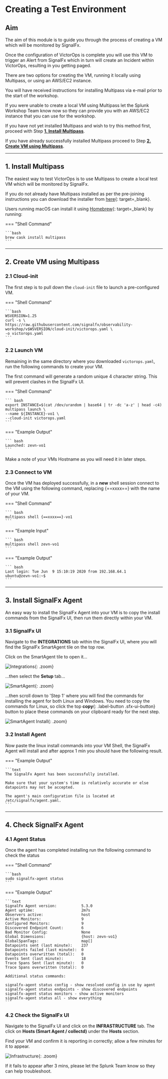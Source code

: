 # Creating a Test Environment

## Aim

The aim of this module is to guide you through the process of creating a VM which will be monitored by SignalFx.

Once the configuration of VictorOps is complete you will use this VM to trigger an Alert from SignalFx which in turn will create an Incident within VictorOps, resulting in you getting paged.

There are two options for creating the VM, running it locally using Multipass, or using an AWS/EC2 instance.  

You will have received instructions for installing Multipass via e-mail prior to the start of the workshop.

If you were unable to create a local VM using Multipass let the Splunk Workshop Team know now so they can provide you with an AWS/EC2 instance that you can use for the workshop.

If you have not yet installed Multipass and wish to try this method first, proceed with Step **[1. Install Multipass](../test_environment/#1-install-multipass)**.

If you have already successfully installed Multipass proceed to Step **[2. Create VM using Multipass](../test_environment/#2-create-vm-using-multipass)**.

---

## 1. Install Multipass

The easiest way to test VictorOps is to use Multipass to create a local test VM which will be monitored by SignalFx.

If you do not already have Multipass installed as per the pre-joining instructions you can download the installer from [here](https://multipass.run/){: target=_blank}.

Users running macOS can install it using [Homebrew](https://brew.sh/){: target=_blank} by running:

=== "Shell Command"

    ```bash
    brew cask install multipass
    ```
---

## 2. Create VM using Multipass

### 2.1 Cloud-init

The first step is to pull down the `cloud-init` file to launch a pre-configured VM.

=== "Shell Command"

    ```bash
    WSVERSION=1.25
    curl -s \
    https://raw.githubusercontent.com/signalfx/observability-workshop/v$WSVERSION/cloud-init/victorops.yaml \
    -o victorops.yaml
    ```

### 2.2 Launch VM

Remaining in the same directory where you downloaded `victorops.yaml`, run the following commands to create your VM.

The first command will generate a random unique 4 character string. This will prevent clashes in the SignalFx UI.

=== "Shell Command"

    ``` bash
    export INSTANCE=$(cat /dev/urandom | base64 | tr -dc 'a-z' | head -c4)
    multipass launch \
    --name ${INSTANCE}-vo1 \
    --cloud-init victorops.yaml
    ```

=== "Example Output"

    ``` bash
    Launched: zevn-vo1
    ```

Make a note of your VMs Hostname as you will need it in later steps.

### 2.3 Connect to VM

Once the VM has deployed successfully, in a **new** shell session connect to the VM using the following command, replacing {==xxxx==} with the name of your VM.

=== "Shell Command"

    ``` bash
    multipass shell {==xxxx==}-vo1
    ```

=== "Example Input"

    ``` bash
    multipass shell zevn-vo1
    ```

=== "Example Output"

    ``` bash
    Last login: Tue Jun  9 15:10:19 2020 from 192.168.64.1
    ubuntu@zevn-vo1:~$
    ```

---

## 3. Install SignalFx Agent

An easy way to install the SignalFx Agent into your VM is to copy the install commands from the SignalFx UI, then run them directly within your VM.

### 3.1 SignalFx UI

Navigate to the **INTEGRATIONS** tab within the SignalFx UI, where you will find the SignalFx SmartAgent tile on the top row.

Click on the SmartAgent tile to open it...

![Integrations](../../images/victorops/integrations-tab.png){: .zoom}

...then select the **Setup** tab...

![SmartAgent](../../images/victorops/smartagent-tile.png){: .zoom}

...then scroll down to 'Step 1' where you will find the commands for installing the agent for both Linux and Windows. You need to copy the commands for Linux, so click the top **copy**{: .label-button .sfx-ui-button} button to place these commands on your clipboard ready for the next step.

![SmartAgent Install](../../images/victorops/smartagent-install.png){: .zoom}

### 3.2 Install Agent

Now paste the linux install commands into your VM Shell, the SignalFx Agent will install and after approx 1 min you should have the following result.

=== "Example Output"

    ```text
    The SignalFx Agent has been successfully installed.

    Make sure that your system's time is relatively accurate or else datapoints may not be accepted.

    The agent's main configuration file is located at /etc/signalfx/agent.yaml.
    ```

---

## 4. Check SignalFx Agent

### 4.1 Agent Status

Once the agent has completed installing run the following command to check the status

=== "Shell Command"

    ```bash
    sudo signalfx-agent status
    ```

=== "Example Output"

    ```text
    SignalFx Agent version:           5.3.0
    Agent uptime:                     2m7s
    Observers active:                 host
    Active Monitors:                  9
    Configured Monitors:              9
    Discovered Endpoint Count:        6
    Bad Monitor Config:               None
    Global Dimensions:                {host: zevn-vo1}
    GlobalSpanTags:                   map[]
    Datapoints sent (last minute):    237
    Datapoints failed (last minute):  0
    Datapoints overwritten (total):   0
    Events Sent (last minute):        18
    Trace Spans Sent (last minute):   0
    Trace Spans overwritten (total):  0

    Additional status commands:

    signalfx-agent status config - show resolved config in use by agent
    signalfx-agent status endpoints - show discovered endpoints
    signalfx-agent status monitors - show active monitors
    signalfx-agent status all - show everything
    ```

### 4.2 Check the SignalFx UI

Navigate to the SignalFx UI and click on the **INFRASTRUCTURE** tab. The click on **Hosts (Smart Agent / collectd)** under the **Hosts** section.

Find your VM and confirm it is reporting in correctly; allow a few minutes for it to appear.

![Infrastructure](../../images/victorops/sfx-infrastructure.png){: .zoom}

If it fails to appear after 3 mins, please let the Splunk Team know so they can help troubleshoot.

